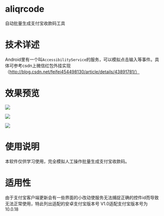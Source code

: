 # aliqrcode
自动批量生成支付宝收款码工具

# 技术详述
Android里有一个叫`AccessibilityService`的服务，可以模拟点击输入等事件。具体可参考csdn上微信红包外挂实现（http://blog.csdn.net/feifei454498130/article/details/43891781/）

# 效果预览
![](https://github.com/jtrixs/aliqrcode/blob/master/screen_recrod/1.gif)

![](https://github.com/jtrixs/aliqrcode/blob/master/screen_recrod/2.gif)

![](https://github.com/jtrixs/aliqrcode/blob/master/screen_recrod/3.gif)

# 使用说明
本软件仅供学习使用，完全模拟人工操作批量生成支付宝收款码。

# 适用性
由于支付宝客户端更新会有一些界面的小改动使服务无法捕捉正确的控件id而导致无法正常使用，特此列出适配的安卓支付宝版本号
V1.0适配支付宝版本号为10.0.18
